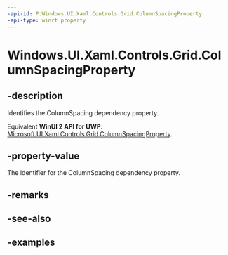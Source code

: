 ```yaml
---
-api-id: P:Windows.UI.Xaml.Controls.Grid.ColumnSpacingProperty
-api-type: winrt property
---
```


<!-- Property syntax.
public DependencyProperty ColumnSpacingProperty { get; }
-->

# Windows.UI.Xaml.Controls.Grid.ColumnSpacingProperty

## -description

Identifies the ColumnSpacing dependency property.

Equivalent **WinUI 2 API for UWP**: [Microsoft.UI.Xaml.Controls.Grid.ColumnSpacingProperty](/windows/winui/api/microsoft.ui.xaml.controls.grid.columnspacingproperty).

## -property-value

The identifier for the ColumnSpacing dependency property.

## -remarks

## -see-also

## -examples

